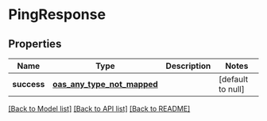 # PingResponse
## Properties

| Name | Type | Description | Notes |
|------------ | ------------- | ------------- | -------------|
| **success** | [**oas_any_type_not_mapped**](.md) |  | [default to null] |

[[Back to Model list]](../README.md#documentation-for-models) [[Back to API list]](../README.md#documentation-for-api-endpoints) [[Back to README]](../README.md)

